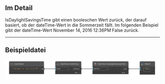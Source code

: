## Im Detail
IsDaylightSavingsTime gibt einen booleschen Wert zurück, der darauf basiert, ob der dateTime-Wert in die Sommerzeit fällt. Im folgenden Beispiel gibt der dateTime-Wert November 14, 2016 12:36PM False zurück.
___
## Beispieldatei

![IsDaylightSavingsTime](./DSCore.DateTime.IsDaylightSavingsTime_img.jpg)


